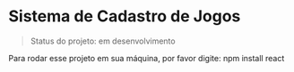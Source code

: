 # Sistema de Cadastro de Jogos

>Status do projeto: em desenvolvimento

Para rodar esse projeto em sua máquina, por favor digite: npm install react

